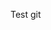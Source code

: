 <!-- https://github.com/vercel/next-learn/tree/main/dashboard/starter-example

https://nextjs.org/learn/dashboard-app/setting-up-your-database -->

Test git
